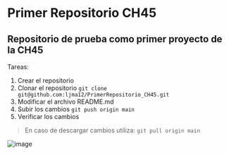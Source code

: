# Primer Repositorio CH45

## Repositorio de prueba como primer proyecto de la CH45

Tareas:
1. Crear el repositorio
2. Clonar el repositorio
` git clone git@github.com:ljma12/PrimerRepositorio_CH45.git `
3. Modificar el archivo README.md
4. Subir los cambios
` git push origin main `
5. Verificar los cambios

> En caso de descargar cambios utiliza:
`git pull origin main`

![image](https://github.com/fluidicon.png)
